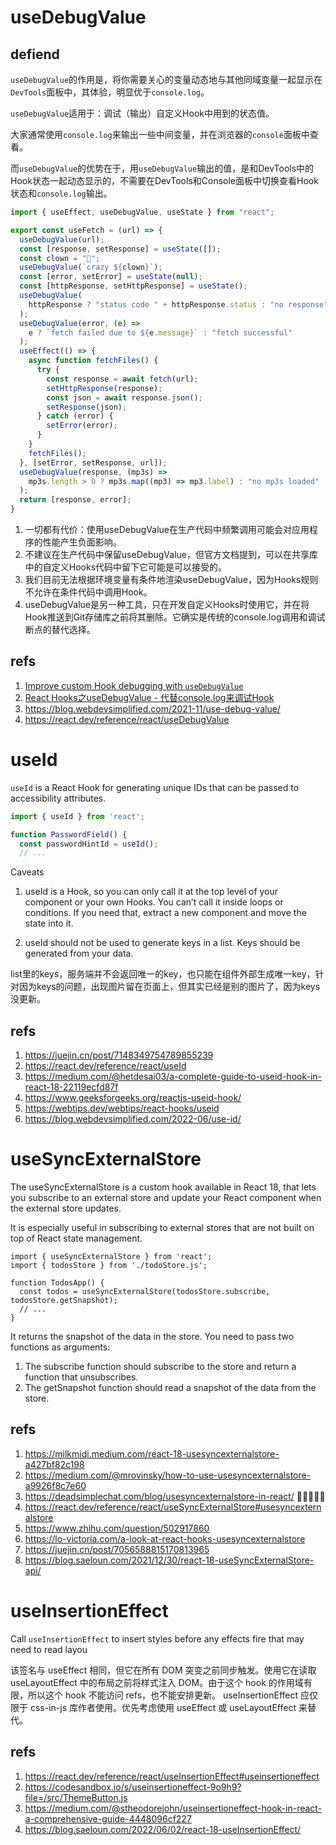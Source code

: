 
# useDebugValue

## defiend

`useDebugValue`的作用是，将你需要关心的变量动态地与其他同域变量一起显示在`DevTools`面板中，其体验，明显优于`console.log`。

`useDebugValue`适用于：调试（输出）自定义Hook中用到的状态值。

大家通常使用`console.log`来输出一些中间变量，并在浏览器的`console`面板中查看。

而`useDebugValue`的优势在于，用`useDebugValue`输出的值，是和DevTools中的Hook状态一起动态显示的，不需要在DevTools和Console面板中切换查看Hook状态和`console.log`输出。

```js
import { useEffect, useDebugValue, useState } from "react";

export const useFetch = (url) => {
  useDebugValue(url);
  const [response, setResponse] = useState([]);
  const clown = "🤡";
  useDebugValue(`crazy ${clown}`);
  const [error, setError] = useState(null);
  const [httpResponse, setHttpResponse] = useState();
  useDebugValue(
    httpResponse ? "status code " + httpResponse.status : "no response"
  );
  useDebugValue(error, (e) =>
    e ? `fetch failed due to ${e.message}` : "fetch successful"
  );
  useEffect(() => {
    async function fetchFiles() {
      try {
        const response = await fetch(url);
        setHttpResponse(response);
        const json = await response.json();
        setResponse(json);
      } catch (error) {
        setError(error);
      }
    }
    fetchFiles();
  }, [setError, setResponse, url]);
  useDebugValue(response, (mp3s) =>
    mp3s.length > 0 ? mp3s.map((mp3) => mp3.label) : "no mp3s loaded"
  );
  return [response, error];
}
```

1. 一切都有代价：使用useDebugValue在生产代码中频繁调用可能会对应用程序的性能产生负面影响。
2. 不建议在生产代码中保留useDebugValue，但官方文档提到，可以在共享库中的自定义Hooks代码中留下它可能是可以接受的。
3. 我们目前无法根据环境变量有条件地渲染useDebugValue，因为Hooks规则不允许在条件代码中调用Hook。
4. useDebugValue是另一种工具，只在开发自定义Hooks时使用它，并在将Hook推送到Git存储库之前将其删除。它确实是传统的console.log调用和调试断点的替代选择。

## refs

1. [Improve custom Hook debugging with `useDebugValue`](https://blog.logrocket.com/improve-custom-hook-debugging-with-usedebugvalue/)
2. [React Hooks之useDebugValue - 代替console.log来调试Hook](https://segmentfault.com/a/1190000042535705)
3. https://blog.webdevsimplified.com/2021-11/use-debug-value/
4. https://react.dev/reference/react/useDebugValue

# useId

`useId` is a React Hook for generating unique IDs that can be passed to accessibility attributes.

```js
import { useId } from 'react';

function PasswordField() {
  const passwordHintId = useId();
  // ...
```

Caveats 

1. useId is a Hook, so you can only call it at the top level of your component or your own Hooks. You can’t call it inside loops or conditions. If you need that, extract a new component and move the state into it.

2. useId should not be used to generate keys in a list. Keys should be generated from your data.

list里的keys，服务端并不会返回唯一的key，也只能在组件外部生成唯一key，针对因为keys的问题，出现图片留在页面上，但其实已经是别的图片了，因为keys没更新。

## refs

1. https://juejin.cn/post/7148349754789855239
2. https://react.dev/reference/react/useId
3. https://medium.com/@hetdesai03/a-complete-guide-to-useid-hook-in-react-18-22119ecfd87f
4. https://www.geeksforgeeks.org/reactjs-useid-hook/
5. https://webtips.dev/webtips/react-hooks/useid
6. https://blog.webdevsimplified.com/2022-06/use-id/

# useSyncExternalStore

The useSyncExternalStore is a custom hook available in React 18, that lets you subscribe to an external store and update your React component when the external store updates.

It is especially useful in subscribing to external stores that are not built on top of React state management.

```
import { useSyncExternalStore } from 'react';
import { todosStore } from './todoStore.js';

function TodosApp() {
  const todos = useSyncExternalStore(todosStore.subscribe, todosStore.getSnapshot);
  // ...
}
```

It returns the snapshot of the data in the store. You need to pass two functions as arguments:

1. The subscribe function should subscribe to the store and return a function that unsubscribes.
2. The getSnapshot function should read a snapshot of the data from the store.

## refs

1. https://milkmidi.medium.com/react-18-usesyncexternalstore-a427bf82c198
2. https://medium.com/@mrovinsky/how-to-use-usesyncexternalstore-a9926f8c7e60
3. https://deadsimplechat.com/blog/usesyncexternalstore-in-react/ 🌟🌟🌟🌟🌟 
4. https://react.dev/reference/react/useSyncExternalStore#usesyncexternalstore
5. https://www.zhihu.com/question/502917860
6. https://lo-victoria.com/a-look-at-react-hooks-usesyncexternalstore
7. https://juejin.cn/post/7056588815170813965
8. https://blog.saeloun.com/2021/12/30/react-18-useSyncExternalStore-api/

# useInsertionEffect

Call `useInsertionEffect` to insert styles before any effects fire that may need to read layou

该签名与 useEffect 相同，但它在所有 DOM 突变之前同步触发。使用它在读取 useLayoutEffect 中的布局之前将样式注入 DOM。由于这个 hook 的作用域有限，所以这个 hook 不能访问 refs，也不能安排更新。
useInsertionEffect 应仅限于 css-in-js 库作者使用。优先考虑使用 useEffect 或 useLayoutEffect 来替代。

## refs

1. https://react.dev/reference/react/useInsertionEffect#useinsertioneffect
2. https://codesandbox.io/s/useinsertioneffect-9o9h9?file=/src/ThemeButton.js
3. https://medium.com/@stheodorejohn/useinsertioneffect-hook-in-react-a-comprehensive-guide-4448096cf227
4. https://blog.saeloun.com/2022/06/02/react-18-useInsertionEffect/

